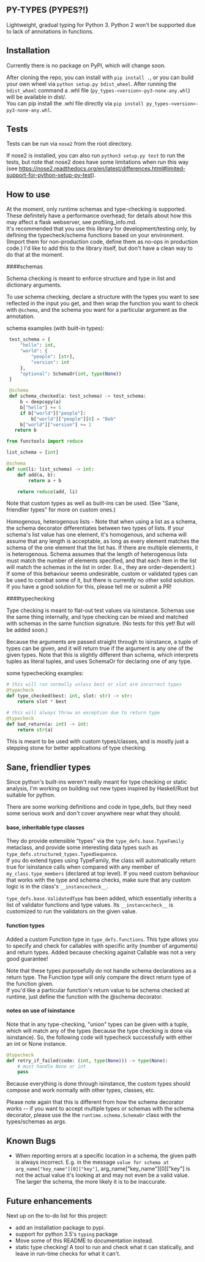 PY-TYPES (PYPES?!)
-------------

Lightweight, gradual typing for Python 3. Python 2 won't be supported due to lack of annotations in functions.


Installation
-----------

Currently there is no package on PyPI, which will change soon.

After cloning the repo, you can install with `pip install .`,
or you can build your own wheel via `python setup.py bdist_wheel`.  After running the `bdist_wheel`
command a .whl file (`py_types-<version>-py3-none-any.whl`) will be available in dist/.  
You can pip install the .whl file directly via `pip install py_types-<version>-py3-none-any.whl`.


Tests
----------------
Tests can be run via `nose2` from the root directory.

If nose2 is installed, you can also run `python3 setup.py test` to run the tests, but note that nose2 does have some limitations
when run this way (see https://nose2.readthedocs.org/en/latest/differences.html#limited-support-for-python-setup-py-test).


How to use
-----------

At the moment, only runtime schemas and type-checking is supported.  These definitely have a performance overhead;
for details about how this may affect a flask webserver, see profiling_info.md.  
It's recommended that you use this library for development/testing only, by defining the typecheck/schema functions based on your environment.
(Import them for non-production code, define them as no-ops in production code.)
I'd like to add this to the library itself, but don't have a clean way to do that at the moment.


####schemas

Schema checking is meant to enforce structure and type in list and dictionary arguments.

To use schema checking, declare a structure with the types you want to see reflected in the input you get,
and then wrap the function you want to check with `@schema`, and the schema you want for a particular argument as the annotation.

schema examples (with built-in types):

```python
 test_schema = {
     "hello": int,
     "world": {
         "people": [str],
         "version": int
     },
     "optional": SchemaOr(int, type(None))
 }

 @schema
 def schema_checked(a: test_schema) -> test_schema:
     b = deepcopy(a)
     b["hello"] += 5
     if b["world"]["people"]:
         b["world"]["people"][0] = "Bob"
     b["world"]["version"] += 1
   return b
```

```python
from functools import reduce

list_schema = [int]

@schema
def sum(li: list_schema) -> int:
    def add(a, b):
        return a + b

    return reduce(add, li)
```

Note that custom types as well as built-ins can be used.  (See "Sane, friendlier types" for more on custom ones.)


Homogenous, heterogenous lists - Note that when using a list as a schema, the schema decorator differentiates between two types of lists.
If your schema's list value has one element, it's homogenous, and schema will assume that any length is acceptable, as long as every element
matches the schema of the one element that the list has.  If there are multiple elements, it is heterogenous.  Schema assumes that the length
of heterogenous lists must match the number of elements specified, and that each item in the list will match the schemas in the list in order.
(I.e., they are order-dependent.)  
If some of this behaviour seems undesirable, custom or validated types can be used to combat some of it, but there is currently no other solid solution.
If you have a good solution for this, please tell me or submit a PR!

####typechecking

Type checking is meant to flat-out test values via isinstance.  Schemas use the same thing internally,
and type checking can be mixed and matched with schemas in the same function signature. (No tests for this yet!  But will be added soon.)

Because the arguments are passed straight through to isinstance, a tuple of types can be given, and it will return true
if the argument is any one of the given types.
Note that this is slightly different than schema, which interprets tuples as literal tuples, and uses SchemaOr for declaring one of any type.

some typechecking examples:
```python
# this will run normally unless best or slot are incorrect types
@typecheck
def type_checked(best: int, slot: str) -> str:
    return slot * best

# this will always throw an exception due to return type
@typecheck
def bad_return(a: int) -> int:
    return str(a)

```

This is meant to be used with custom types/classes, and is mostly just a stepping stone for better applications of type checking.


Sane, friendlier types
----------------

Since python's built-ins weren't really meant for type checking or static analysis, I'm working on
building out new types inspired by Haskell/Rust but suitable for python.

There are some working definitions and code in type_defs, but they need some serious work and don't cover
anywhere near what they should.

#### base, inheritable type classes

They do provide extensible "types" via the `type_defs.base.TypeFamily` metaclass, and provide some interesting
data types such as `type_defs.structured_types.TypedSequence`.  
If you do extend types using TypeFamily, the class will automatically return true for isinstance calls when compared
with any member of `my_class.type_members` (declared at top level).  If you need custom behaviour that works with
the type and schema checks, make sure that any custom logic is in the class's `__instancecheck__`.

`type_defs.base.ValidatedType` has been added, which essentially inherits a list of validator functions and type
values.  Its `__instancecheck__` is customized to run the validators on the given value.


#### function types

Added a custom Function type in `type_defs.functions`.  This type allows you to specify and check for callables with
specific arity (number of arguments) and return types. Added because checking against Callable was not a very good guarantee!

Note that these types purposefully do not handle schema declarations as a return type.  The Function type will
only compare the direct return type of the function given.  
If you'd like a particular function's return value to be schema checked at runtime, just define the function with the @schema
decorator.


#### notes on use of isinstance

Note that in any type-checking, "union" types can be given with a tuple, which will match
any of the types (because the type checking is done via isinstance).  So, the following code will typecheck successfully
with either an int or None instance.

```python
@typecheck
def retry_if_failed(code: (int, type(None))) -> type(None):
    # must handle None or int
    pass
```

Because everything is done through isinstance, the custom types should compose and work normally with other types, classes, etc.

Please note again that this is different from how the schema decorator works -- if you want to accept multiple
types or schemas with the schema decorator, please use the the `runtime.schema.SchemaOr` class with the types/schemas as args.


Known Bugs
----------------

- When reporting errors at a specific location in a schema, the given path is always incorrect. E.g. in the message
  `value for schema at arg_name["key_name"][0]["key"]`, arg_name["key_name"][0]["key"] is not the actual value it's looking at and
  may not even be a valid value. The larger the schema, the more likely it is to be inaccurate.


Future enhancements
----------------

Next up on the to-do list for this project:
- add an installation package to pypi.
- support for python 3.5's `typing` package
- Move some of this README to documentation instead.
- static type checking! A tool to run and check what it can statically, and leave in run-time checks for what it can't.
